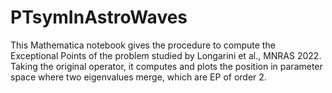 # PTsymInAstroWaves

This Mathematica notebook gives the procedure to compute the Exceptional Points of the problem studied by Longarini et al., MNRAS 2022.
Taking the original operator, it computes and plots the position in parameter space where two eigenvalues merge, which are EP of order 2.
